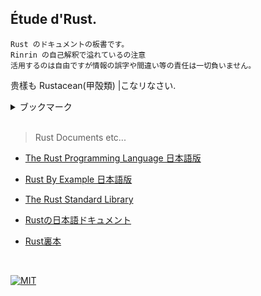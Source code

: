 ## Étude d'Rust.

    Rust のドキュメントの板書です。  
    Rinrin の自己解釈で溢れているの注意  
    活用するのは自由ですが情報の誤字や間違い等の責任は一切負いません。

贵樣も Rustacean(甲殻類) |こなリなさい.

<details>
    <summary>ブックマーク</summary>
    <div>

[cl]:./src/lib/collections.rs

- [板書](./src/)
    - [メイン板書](./src/main.rs)
        - [データ型](./src/lib/data_types.rs)
        - [フロー制御](./src/lib/flow_control.rs)
        - [所有権](./src/lib/ownership.rs)
        - [構造体](./src/lib/structure.rs)
        - [列挙子 / match式 / if-let記法](./src/lib/enm_mch_iflet.rs)
        - [パッケージ / クレート / モジュール](./src/lib/packages_crates_modules.rs)
            - [テストライブラリwebdev](./webdev/src/)
        - [コレクション( vector / strings / hash-maps )][cl]
            - [統計学モジュール][cl]
            - [ピッグ・ラテンモジュール][cl]
        - [エラー処理](./src/lib/error_handl.rs)

<br />

- [自己解釈 Markdowns](./assets/md/日本語doc自己解釈)
    - [日本語入門書より「導入」の自己解釈](./assets/md/日本語doc自己解釈/0.導入.md)

    </div>
</details>

<br />

> Rust Documents etc...

- [The Rust Programming Language 日本語版](https://doc.rust-jp.rs/book-ja/)

- [Rust By Example 日本語版](https://doc.rust-jp.rs/rust-by-example-ja/)

- [The Rust Standard Library](https://doc.rust-lang.org/std/index.html)

- [Rustの日本語ドキュメント](https://doc.rust-jp.rs/)

- [Rust裏本](https://doc.rust-jp.rs/rust-nomicon-ja/)

<br />

[![MIT](https://img.shields.io/github/license/Rinrin0413/rust-etude.dev?color=%23A11D32&style=for-the-badge)](./LICENSE)